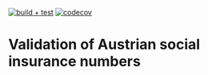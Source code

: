 [![build + test](https://github.com/ASCHAUER-IT/InsuranceNumberValidation/actions/workflows/BuildTest.yml/badge.svg)](https://github.com/ASCHAUER-IT/InsuranceNumberValidation/actions/workflows/BuildTest.yml)
[![codecov](https://codecov.io/gh/ASCHAUER-IT/InsuranceNumberValidation/branch/master/graph/badge.svg?token=ZUO0Q8TC9X)](https://codecov.io/gh/ASCHAUER-IT/InsuranceNumberValidation)

# Validation of Austrian social insurance numbers
